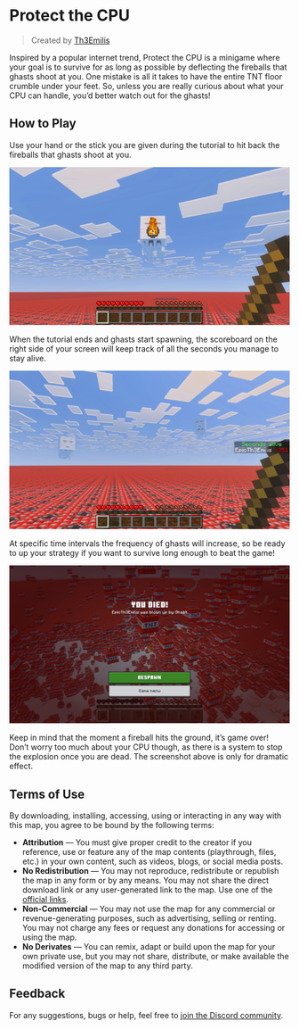 # Protect the CPU

> Created by [Th3Emilis](https://github.com/th3emilis)

Inspired by a popular internet trend, Protect the CPU is a minigame where your goal is to survive for as long as possible by deflecting the fireballs that ghasts shoot at you. One mistake is all it takes to have the entire TNT floor crumble under your feet. So, unless you are really curious about what your CPU can handle, you’d better watch out for the ghasts!

## How to Play

Use your hand or the stick you are given during the tutorial to hit back the fireballs that ghasts shoot at you.

![Screenshot of a ghast shooting a fireball at the player, who is holding a stick. The terrain is entirely made of TNT blocks.](assets/screenshot_0.png)

When the tutorial ends and ghasts start spawning, the scoreboard on the right side of your screen will keep track of all the seconds you manage to stay alive.

![Screenshot of the “Seconds alive” scoreboard that counts how many seconds the player is alive for.](assets/screenshot_1.png)

At specific time intervals the frequency of ghasts will increase, so be ready to up your strategy if you want to survive long enough to beat the game!

![Screenshot of the death screen after the player failed to deflect the ghast’s fireball. In the background, a massive explosion caused by TNT blocks is visible.](assets/screenshot_2.png)

Keep in mind that the moment a fireball hits the ground, it’s game over! Don’t worry too much about your CPU though, as there is a system to stop the explosion once you are dead. The screenshot above is only for dramatic effect.

## Terms of Use

By downloading, installing, accessing, using or interacting in any way with this map, you agree to be bound by the following terms:
- **Attribution** — You must give proper credit to the creator if you reference, use or feature any of the map contents (playthrough, files, etc.) in your own content, such as videos, blogs, or social media posts.
- **No Redistribution** — You may not reproduce, redistribute or republish the map in any form or by any means. You may not share the direct download link or any user-generated link to the map. Use one of the [official links](https://github.com/th3emilis/protect-the-cpu/blob/main/OFFICIAL_LINKS.md).
- **Non-Commercial** — You may not use the map for any commercial or revenue-generating purposes, such as advertising, selling or renting. You may not charge any fees or request any donations for accessing or using the map.
- **No Derivates** — You can remix, adapt or build upon the map for your own private use, but you may not share, distribute, or make available the modified version of the map to any third party.

## Feedback

For any suggestions, bugs or help, feel free to [join the Discord community](https://discord.gg/skqthyTkBQ).
